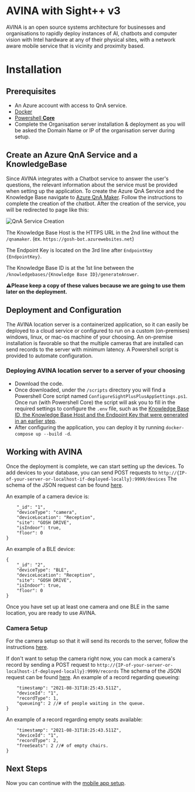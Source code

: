 # AVINA with Sight++ v3
AVINA is an open source systems architecture for businesses and organisations to rapidly deploy instances of AI, chatbots and computer vision with Intel hardware at any of their physical sites, with a network aware mobile service that is vicinity and proximity based. 

# Installation

## Prerequisites
- An Azure account with access to QnA service.
- [Docker](https://www.docker.com/get-started)
- [Powershell **Core**](https://docs.microsoft.com/en-us/powershell/scripting/install/installing-powershell?view=powershell-7.1)
- Complete the Organisation server installation & deployment as you will be asked the Domain Name or IP of the organisation server during setup.

## Create an Azure QnA Service and a KnowledgeBase
Since AVINA integrates with a Chatbot service to answer the user's questions, the relevant information about the service must be provided when setting up the application. To create the Azure QnA Service and the Knowledge Base navigate to [Azure QnA Maker](https://www.qnamaker.ai/Create). Follow the instructions to complete the creation of the chatbot. After the creation of the service, you will be redirected to page like this:

![QnA Service Creation](https://user-images.githubusercontent.com/19215701/131325569-0d4a04df-2054-4673-9ae6-79ddf531d842.png)

The Knowledge Base Host is the HTTPS URL in the 2nd line without the `/qnamaker`. (ex. `https://gosh-bot.azurewebsites.net`)

The Endpoint Key is located on the 3rd line after `EndpointKey {EndpointKey}`.

The Knowledge Base ID is at the 1st line between the `/knowledgebases/{Knowledge Base ID}/generateAnswer`.


**⚠️Please keep a copy of these values because we are going to use them later on the deployment.**


## Deployment and Configuration
The AVINA location server is a containerized application, so it can easily be deployed to a cloud service or configured to run on a custom (on-premises) windows, linux, or mac-os machine of your choosing. An on-premise installation is favorable so that the multiple cameras that are installed can send records to the server with minimum latency. A Powershell script is provided to automate configuration.

### Deploying AVINA location server to a server of your choosing
- Download the code.
- Once downloaded, under the `/scripts` directory you will find a Powershell Core script named `ConfigureSightPlusPlusAppSettings.ps1`.  
  Once run (with Powershell Core) the script will ask you to fill in the required settings to configure the `.env` file, such as the [Knowledge Base ID, the Knowledge Base Host and the Endpoint Key that were generated in an earlier step](#create-an-azure-qna-service-and-a-knowledgebase).
- After configuring the application, you can deploy it by running `docker-compose up --build -d`.

## Working with AVINA
Once the deployment is complete, we can start setting up the devices.
To add devices to your database, you can send POST requests to `http://{IP-of-your-server-or-localhost-if-deployed-locally}:9999/devices`
The schema of the JSON request can be found [here](api/schemas/device-schema.json).

An example of a camera device is:
```{
    "_id": "1",
    "deviceType": "camera",
    "deviceLocation": "Reception",
    "site": "GOSH DRIVE",
    "isIndoor": true,
    "floor": 0
}
```

An example of a BLE device:
```
{
    "_id": "2",
    "deviceType": "BLE",
    "deviceLocation": "Reception",
    "site": "GOSH DRIVE",
    "isIndoor": true,
    "floor": 0
}
```

Once you have set up at least one camera and one BLE in the same location, you are ready to use AVINA.

### Camera Setup
For the camera setup so that it will send its records to the server, follow the instructions [here](https://github.com/UCL-SightPlusPlus/SightPlusPlus-ComputerVision).

If don't want to setup the camera right now, you can mock a camera's record by sending a POST request to `http://{IP-of-your-server-or-localhost-if-deployed-locally}:9999/records`
The schema of the JSON request can be found [here](api/schemas/record-schema.json).
An example of a record regarding queueing:
```{
    "timestamp": "2021-08-31T18:25:43.511Z",
    "deviceId": "1",
    "recordType": 1,
    "queueing": 2 //# of people waiting in the queue.
}
```
An example of a record regarding empty seats available:
```{
    "timestamp": "2021-08-31T18:25:43.511Z",
    "deviceId": "1",
    "recordType": 2,
    "freeSeats": 2 //# of empty chairs.
}
```

## Next Steps
Now you can continue with the [mobile app setup](https://github.com/UCL-SightPlusPlus/SightPlusPlus-App).